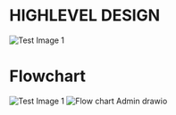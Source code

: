 # HIGHLEVEL DESIGN
![Test Image 1](https://user-images.githubusercontent.com/89700410/132290249-2010f606-7894-47da-af16-a879041c8137.png)


# Flowchart
![Test Image 1](https://user-images.githubusercontent.com/89700410/132290085-c651bb0e-ee66-4eec-8202-e4eb4fcce4dc.png)
![Flow chart Admin drawio](https://user-images.githubusercontent.com/89700410/132290193-35875dce-5431-4fc2-9448-5fc39f33b42c.png)


